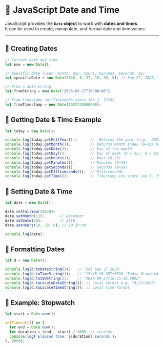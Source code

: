 # 📅 JavaScript Date and Time

JavaScript provides the **`Date` object** to work with **dates and times**.  
It can be used to create, manipulate, and format date and time values.  

---

## 🔹 Creating Dates

```js
// Current date and time
let now = new Date();

// Specific date (year, month, day, hours, minutes, seconds, ms)
let specificDate = new Date(2025, 8, 27, 15, 30, 0); // Sep 27, 2025, 15:30:00

// From a date string
let fromString = new Date("2025-09-27T10:00:00");

// From timestamp (milliseconds since Jan 1, 1970)
let fromTimestamp = new Date(1632720000000);
```
## 🔹 Getting Date & Time Example

```js
let today = new Date();

console.log(today.getFullYear());      //  Returns the year (e.g., 2025)
console.log(today.getMonth());         // Returns month index (0–11) month (0 = Jan, 11 = Dec)
console.log(today.getDate());          // Day of the month
console.log(today.getDay());           // Day of week (0 = Sun, 6 = Sat)
console.log(today.getHours());         // Hour (0–23)
console.log(today.getMinutes());       // Minutes (0–59)
console.log(today.getSeconds());       // Seconds (0–59)
console.log(today.getMilliseconds());  // Milliseconds
console.log(today.getTime());          // Timestamp (ms since Jan 1, 1970)
```
## 🔹 Setting Date & Time
```js
let date = new Date();

date.setFullYear(2030);
date.setMonth(11);       // December
date.setDate(25);        // 25th
date.setHours(10, 30, 0); // 10:30:00

console.log(date);

```

## 🔹 Formatting Dates
```js
let d = new Date();

console.log(d.toDateString());   // "Sat Sep 27 2025"
console.log(d.toTimeString());   // "15:45:10 GMT+0530 (India Standard Time)"
console.log(d.toISOString());    // "2025-09-27T10:15:10.000Z"
console.log(d.toLocaleDateString()); // Local format e.g. "9/27/2025"
console.log(d.toLocaleTimeString()); // Local time format

```
## 🔹 Example: Stopwatch
```js
let start = Date.now();

setTimeout(() => {
  let end = Date.now();
  let duration = (end - start) / 1000; // seconds
  console.log(`Elapsed time: ${duration} seconds`);
}, 2000);

```
